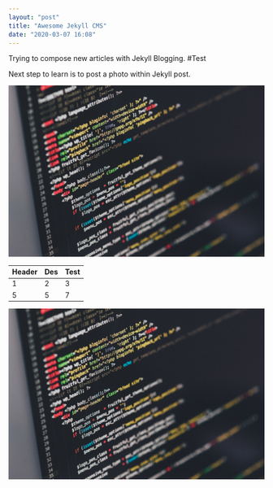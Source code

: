 ```yaml
---
layout: "post"
title: "Awesome Jekyll CMS"
date: "2020-03-07 16:08"
---
```

Trying to compose new articles with Jekyll Blogging.
#Test

Next step to learn is to post a photo within Jekyll post.

![Coding](../../images/2020/03/test.jpg)


Header  | Des   |  Test
--|---|--
  1|  2 |  3
  5|  5 |  7  

![Test](../../images/2020/03/test.jpg)
